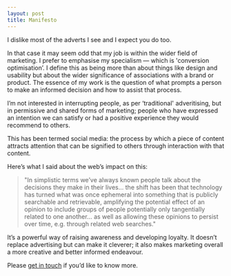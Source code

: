 ```yaml
---
layout: post
title: Manifesto
---
```


I dislike most of the adverts I see and I expect you do too.

In that case it may seem odd that my job is within the wider field of marketing. I prefer to emphasise my specialism — which is 'conversion optimisation’. I define this as being more than about things like design and usability but about the wider significance of associations with a brand or product. The essence of my work is the question of what prompts a person to make an informed decision and how to assist that process.

I’m not interested in interrupting people, as per ‘traditional' adveritising, but in permissive and shared forms of marketing; people who have expressed an intention we can satisfy or had a positive experience they would recommend to others.

This has been termed social media: the process by which a piece of content attracts attention that can be signified to others through interaction with that content.

Here’s what I said about the web’s impact on this:

> "In simplistic terms we’ve always known people talk about the decisions they make in their lives... the shift has been that technology has turned what was once ephemeral into something that is publicly searchable and retrievable, amplifying the potential effect of an opinion to include groups of people potentially only tangentially related to one another... as well as allowing these opinions to persist over time, e.g. through related web searches."

It’s a powerful way of raising awareness and developing loyalty. It doesn’t replace advertising but can make it cleverer; it also makes marketing overall a more creative and better informed endeavour.

Please <a href="http://www.outtosea.co.uk/">get in touch</a> if you’d like to know more.